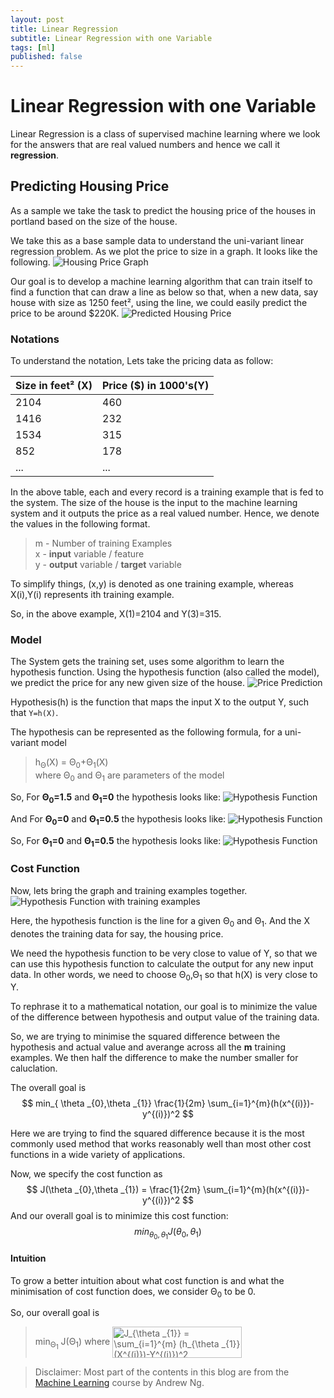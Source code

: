 ```yaml
---
layout: post
title: Linear Regression
subtitle: Linear Regression with one Variable
tags: [ml]
published: false
---
```


# Linear Regression with one Variable

Linear Regression is a class of supervised machine learning where we look for the answers that are real valued numbers and hence we call it **regression**.

## Predicting Housing Price

As a sample we take the task to predict the housing price of the houses in portland based on the size of the house.

We take this as a base sample data to understand the uni-variant linear regression problem. As we plot the price to size in a graph. It looks like the following.
![Housing Price Graph](../img/posts/.2018-10-03-linear-regression_images/2e881f1d.png)

Our goal is to develop a machine learning algorithm that can train itself to find a function that can draw a line as below so that, when a new data, say house with size as 1250 feet², using the line, we could easily predict the price to be around $220K.
![Predicted Housing Price](../img/posts/.2018-10-03-linear-regression_images/d3fc0ee1.png)

### Notations

To understand the notation, Lets take the pricing data as follow:


| Size in feet² (X)| Price ($) in 1000's(Y)|
| :------ |:--- |
|2104|460|
|1416|232|
|1534|315|
|852|178|
|...|...|

In the above table, each and every record is a training example that is fed to the system. The size of the house is the input to the machine learning system and it outputs the price as a real valued number. Hence, we denote the values in the following format.

> m - Number of training Examples <br>x - **input** variable / feature <br>y - **output** variable / **target** variable

To simplify things, (x,y) is denoted as one training example, whereas X(i),Y(i) represents ith training example.

So, in the above example, X(1)=2104 and Y(3)=315.

### Model

The System gets the training set, uses some algorithm to learn the hypothesis function. Using the hypothesis function (also called the model), we predict the price for any new given size of the house.
![Price Prediction](../img/posts/.2018-10-03-linear-regression_images\7b1d86bb.png)

Hypothesis(h) is the function that maps the input X to the output Y, such that `Y=h(X)`. 

The hypothesis can be represented as the following formula, for a uni-variant model
> h<sub>Θ</sub>(X) = Θ<sub>0</sub>+Θ<sub>1</sub>(X)
<br>where Θ<sub>0</sub> and Θ<sub>1</sub> are parameters of the model

So, For **Θ<sub>0</sub>=1.5** and **Θ<sub>1</sub>=0** the hypothesis looks like:
![Hypothesis Function](../img/posts/.2018-10-03-linear-regression_images\084a51aa.png)

And For **Θ<sub>0</sub>=0** and **Θ<sub>1</sub>=0.5** the hypothesis looks like:
![Hypothesis Function](../img/posts/.2018-10-03-linear-regression_images\717415b9.png)

So, For **Θ<sub>1</sub>=0** and **Θ<sub>1</sub>=0.5** the hypothesis looks like:
![Hypothesis Function](../img/posts/.2018-10-03-linear-regression_images\636e7675.png)


### Cost Function

Now, lets bring the graph and training examples together.
![Hypothesis Function with training examples](../img/posts/.2018-10-03-linear-regression_images\56c08adc.png)

Here, the hypothesis function is the line for a given  Θ<sub>0</sub> and  Θ<sub>1</sub>. And the X denotes the training data for say, the housing price.

We need the hypothesis function to be very close to value of Y, so that we can use this hypothesis function to calculate the output for any new input data. In other words, we need to choose Θ<sub>0</sub>,Θ<sub>1</sub> so that h(X) is very close to Y. 

To rephrase it to a mathematical notation, our goal is to minimize the value of the difference between hypothesis and output value of the training data.

So, we are trying to minimise the squared difference between the hypothesis and actual value and averange across all the **m** training examples. We then half the difference to make the number smaller for caluclation.

The overall goal is
$$
min_{ \theta _{0},\theta _{1}}  \frac{1}{2m}  \sum_{i=1}^{m}(h(x^{(i)})-y^{(i)})^2
$$
 
Here we are trying to find the squared difference because it is the most commonly used method that works reasonably well than most other cost functions in a wide variety of applications.

Now, we specify the cost function as 
$$
J(\theta _{0},\theta _{1}) = \frac{1}{2m}  \sum_{i=1}^{m}(h(x^{(i)})-y^{(i)})^2
$$
 And our overall goal is to minimize this cost function:
$$
min_{\theta _{0},\theta _{1}}  J(\theta _{0},\theta _{1})
$$
#### Intuition

To grow a better intuition about what cost function is and what the minimisation of cost function does, we consider Θ<sub>0</sub> to be 0.

So, our overall goal is 

> min<sub>Θ<sub>1</sub></sub> J(Θ<sub>1</sub>) where <img src="http://www.sciweavers.org/tex2img.php?eq=J_%7B%5Ctheta%20_%7B1%7D%7D%20%3D%20%5Csum_%7Bi%3D1%7D%5E%7Bm%7D%20%28h_%7B%5Ctheta%20_%7B1%7D%7D%28X%5E%7B%28i%29%7D%29-Y%5E%7B%28i%29%7D%29%5E2&bc=White&fc=Black&im=jpg&fs=12&ff=arev&edit=0" align="center" border="0" alt="J_{\theta _{1}} = \sum_{i=1}^{m} (h_{\theta _{1}}(X^{(i)})-Y^{(i)})^2" width="207" height="50" />

> Disclaimer: Most part of the contents in this blog are from the [Machine Learning](https://www.coursera.org/learn/machine-learning) course by Andrew Ng.

<!--stackedit_data:
eyJoaXN0b3J5IjpbOTQ3MzEwOTY5XX0=
-->